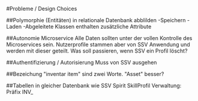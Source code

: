 #Probleme / Design Choices

##Polymorphie (Entitäten) in relationale Datenbank abblilden
-Speichern
-Laden
-Abgeleitete Klassen enthalten zusätzliche Attribute

##Autonomie Microservice
Alle Daten sollten unter der vollen Kontrolle des Microservices sein.
Nutzerprofile stammen aber von SSV Anwendung und werden mit dieser geteilt.
Was soll passieren, wenn SSV ein Profil löscht?

##Authentifizierung / Autorisierung
Muss von SSV ausgehen

##Bezeichung
"inventar item" sind zwei Worte. "Asset" besser?

##Tabellen in gleicher Datenbank wie SSV Spirit SkillProfil Verwaltung: Präfix INV_